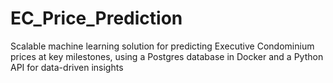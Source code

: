 # EC_Price_Prediction
Scalable machine learning solution for predicting Executive Condominium prices at key milestones, using a Postgres database in Docker and a Python API for data-driven insights
